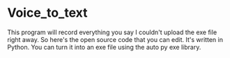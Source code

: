 # Voice_to_text
This program will record everything you say
I couldn't upload the exe file right away. So here's the open source code that you can edit. It's written in Python. You can turn it into an exe file using the auto py exe library.
